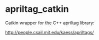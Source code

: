 apriltag_catkin
===============

Catkin wrapper for the C++ apriltag library:

http://people.csail.mit.edu/kaess/apriltags/
